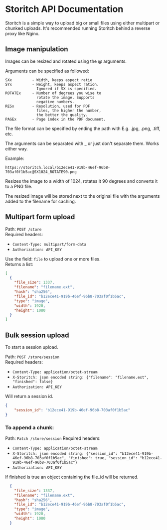 # Storitch API Documentation
Storitch is a simple way to upload big or small files using either multipart or chunked uploads.
It's recommended running Storitch behind a reverse proxy like Nginx.


## Image manipulation
Images can be resized and rotated using the @ arguments.

Arguments can be specified as followed:

    SXx         - Width, keeps aspect ratio
    SYx         - Height, keeps aspect ration. 
                  Ignored if SX is specified.
    ROTATEx     - Number of degrees you wise to 
                  rotate the image. Supports 
                  negative numbers.
    RESx        - Resolution, used for PDF 
                  files, the higher the number,
                  the better the quality.
    PAGEx       - Page index in the PDF document.

The file format can be specified by ending the path with
E.g. .jpg, .png, .tiff, etc.

The arguments can be separated with _ or just don't separate them. Works either way. 

Example:

    https://storitch.local/b12ece41-919b-46ef-96b8-703af0f1b5ac@SX1024_ROTATE90.png

Resizes the image to a width of 1024, rotates it 90 degrees and converts 
it to a PNG file.

The resized image will be stored next to the original file with the arguments added to the filename for caching.


## Multipart form upload
Path: `POST /store`    
Required headers:  
* `Content-Type: multipart/form-data`
* `Authorization: API_KEY`

Use the field: `file` to upload one or more files.  
Returns a list:  
```json
[
  {
    "file_size": 1337,
    "filename": "filename.ext",
    "hash": "sha256",
    "file_id": "b12ece41-919b-46ef-96b8-703af0f1b5ac",
    "type": "image",
    "width": 1920,
    "height": 1080
  }
]
```



## Bulk session upload
To start a session upload.  

Path: `POST /store/session`    
Required headers:  
* `Content-Type: application/octet-stream`
* `X-Storitch: json encoded string: {"filename": "filename.ext",  "finished": false}`
* `Authorization: API_KEY`

Will return a session id.
```json
{
    "session_id": "b12ece41-919b-46ef-96b8-703af0f1b5ac"
}
```

### To append a chunk:
Path: `Patch /store/session`
Required headers:  
* `Content-Type: application/octet-stream`
* `X-Storitch: json encoded string: {"session_id": "b12ece41-919b-46ef-96b8-703af0f1b5ac", "finished": true, "session_id": "b12ece41-919b-46ef-96b8-703af0f1b5ac"}`
* `Authorization: API_KEY`

If finished is true an object containing the file_id will be returned.

```json
  {
    "file_size": 1337,
    "filename": "filename.ext",
    "hash": "sha256",
    "file_id": "b12ece41-919b-46ef-96b8-703af0f1b5ac",
    "type": "image",
    "width": 1920,
    "height": 1080
  }
```
